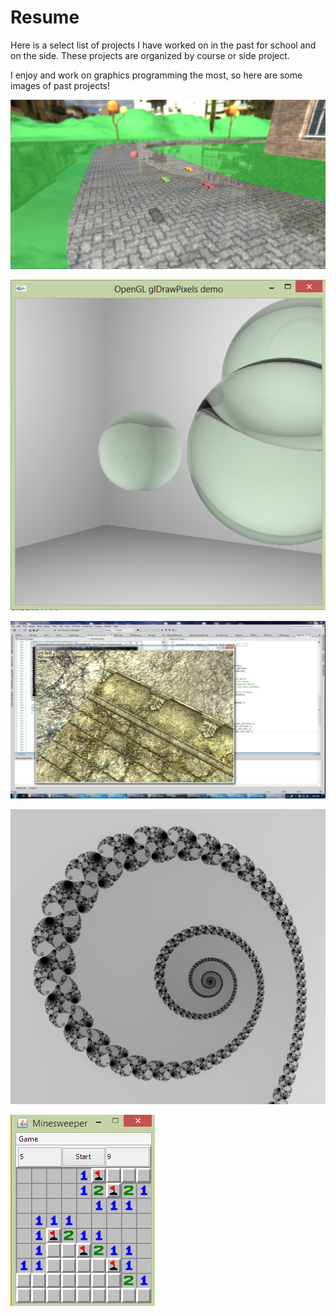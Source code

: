 Resume
======

Here is a select list of projects I have worked on in the past for school and on the side.
These projects are organized by course or side project.

I enjoy and work on graphics programming the most, so here are some images of past projects!

![CS 335 Final](https://github.com/ashkanhoss29/Resume/blob/master/CS%20335%20-%20Graphics%20Programming/Final%20Project/Images/shotFinal1.jpg)

![CS 535 Final](/CS%20535%20-%20Intermediate%20Computer%20Graphics/Raytracer/Images/glass.jpg)

![DirectX Project](/Side%20Projects/First_3D%20%28DirectX%29/Images/normalMapping.jpg)

![Mandelbrot Project](/Side%20Projects/Mandelbrot/Images/Spiral.png)

![Minesweeper](/CS%20335%20-%20Graphics%20Programming/Minesweeper/Images/pic2.png)


